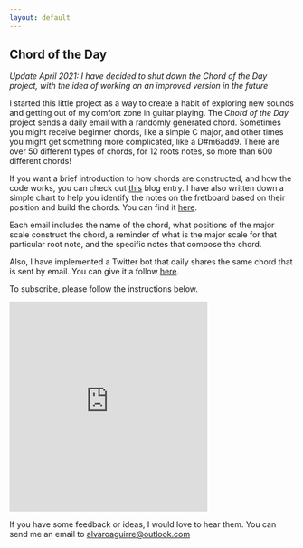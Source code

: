 ```yaml
---
layout: default
---
```


## Chord of the Day

_Update April 2021: I have decided to shut down the Chord of the Day project, with the idea of working on an improved version in the future_

I started this little project as a way to create a habit of exploring new sounds and getting out of my comfort zone in guitar playing. The *Chord of the Day* project sends a daily email with a randomly generated chord. Sometimes you might receive beginner chords, like a simple C major, and other times you might get something more complicated, like a D#m6add9. There are over 50 different types of chords, for 12 roots notes, so more than 600 different chords! 

If you want a brief introduction to how chords are constructed, and how the code works, you can check out <a href = "./blog/chord_of_the_day.html" target = "_blank">this</a> blog entry. I have also written down a simple chart to help you identify the notes on the fretboard based on their position and build the chords. You can find it <a href = "guitar_chart.html" target = "_blank">here</a>.

Each email includes the name of the chord, what positions of the major scale construct the chord, a reminder of what is the major scale for that particular root note, and the specific notes that compose the chord. 

Also, I have implemented a Twitter bot that daily shares the same chord that is sent by email. You can give it a follow <a href = "https://twitter.com/chord_of_day" target = "_blank">here</a>.

To subscribe, please follow the instructions below. 

<iframe src="https://docs.google.com/forms/d/e/1FAIpQLSdnaNDYXUnJQhl9URNfU7zzuyrt8Jkk5ZBuw05mVb_AosaXuQ/viewform?embedded=true" width="350" height="371" frameborder="0" marginheight="0" marginwidth="0">Loading…</iframe>

If you have some feedback or ideas, I would love to hear them. You can send me an email to <a href="mailto:alvaroaguirre@outlook.com">alvaroaguirre@outlook.com</a>